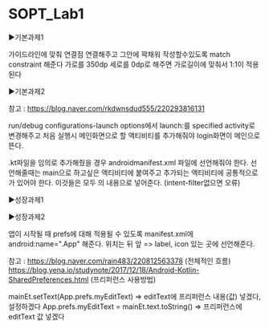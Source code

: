 # SOPT_Lab1

▶기본과제1

가이드라인에 맞춰 연결점 연결해주고 그안에 꽉채워 작성할수있도록 match constraint 해준다
가로를 350dp 세로를 0dp로 해주면 가로길이에 맞춰서 1:1이 적용된다

▶기본과제2

참고 : https://blog.naver.com/rkdwnsdud555/220293816131

run/debug configurations-launch options에서 launch:를 specified activity로 변경해주고 
처음 실행시 메인화면으로 할 액티비티를 추가해줘야 login화면이 메인으로 뜬다.

.kt파일을 임의로 추가해줬을 경우 androidmanifest.xml 파일에 선언해줘야 한다.
선언해줄때는 main으로 하고싶은 액티비티에 <action android:name="android.intent.action.MAIN" /> 붙여주고
추가되는 액티비티에 공통적으로 <category android:name="android.intent.category.LAUNCHER" />가 있어야 한다.
이것들은 모두 <intent-filter>의 내용으로 넣어준다. (intent-filter없으면 오류)

▶성장과제1

▶성장과제2

앱이 시작될 때 prefs에 대해 적용될 수 있도록 manifest.xml에 android:name=".App" 해준다.
위치는 <application> 뒤 <activity> 앞 => label, icon 있는 곳에 선언해준다.

참고 : https://blog.naver.com/rain483/220812563378 (전체적인 흐름)
https://blog.yena.io/studynote/2017/12/18/Android-Kotlin-SharedPreferences.html (프리퍼런스 사용방법)

mainEt.setText(App.prefs.myEditText) => editText에 프리퍼런스 내용(값) 넣겠다, 설정하겠다
App.prefs.myEditText = mainEt.text.toString() => 프리퍼런스에 editText 값 넣겠다

